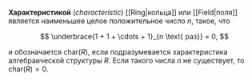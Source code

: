**Характеристикой** (*characteristic*) [[Ring|кольца]] или [[Field|поля]] является наименьшее целое положительное число $n$, такое, что

$$
\underbrace{1 + 1 + \cdots + 1}_{n \text{ раз}} = 0,
$$

и обозначается $\mathrm{char}(R)$, если подразумевается характеристика алгебраической структуры $R$. Если такого числа $n$ не существует, то $\mathrm{char}(R)=0$.



